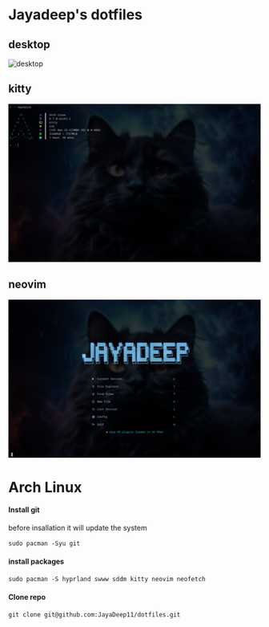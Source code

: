 # Jayadeep's dotfiles

## desktop
![desktop](./wallpapers/static/desktop.png)

## kitty
![desktop](./wallpapers/static/kitty.png)

## neovim
![Greeting](./wallpapers/static/neovim.png)


# Arch Linux

#### Install git

before insallation it will update the system
```
sudo pacman -Syu git 
```

#### install packages
```
sudo pacman -S hyprland swww sddm kitty neovim neofetch 
```

#### Clone repo
```
git clone git@github.com:JayaDeep11/dotfiles.git
```
